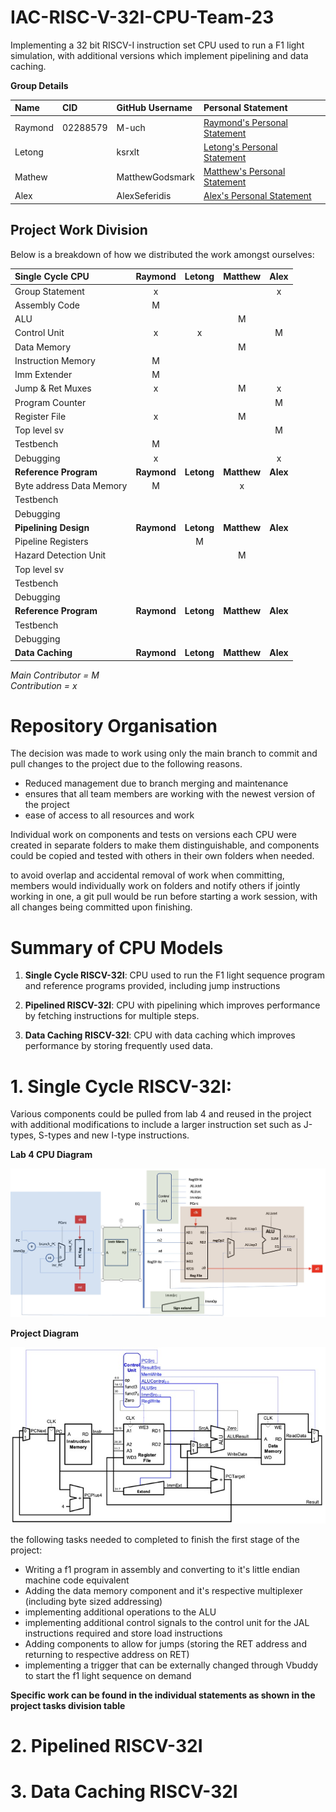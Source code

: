 # IAC-RISC-V-32I-CPU-Team-23
Implementing a 32 bit RISCV-I instruction set CPU used to run a F1 light simulation, with additional versions which implement pipelining and data caching.

**Group Details**

| Name    | CID           | GitHub Username | Personal Statement           |
| :-----  | :-------------| :-------------  | :------------------          |
| Raymond | 02288579      | M-uch           | [Raymond's Personal Statement](/Personal_Statements/Raymond.md) |
| Letong  |               | ksrxlt          | [Letong's Personal Statement](/Personal_Statements/Letong.md)  |
| Mathew  |               | MatthewGodsmark | [Matthew's Personal Statement](/Personal_Statements/Matthew.md) |
| Alex    |               | AlexSeferidis   | [Alex's Personal Statement](/Personal_Statments/Alex.md)    |

Project Work Division
---
Below is a breakdown of how we distributed the work amongst ourselves:

| Single Cycle CPU        | Raymond   | Letong   | Matthew   | Alex   |
| :---------              | :-------: | :------: | :-------: | :----: |
| Group Statement         |     x     |          |           |   x    |
| Assembly Code           |     M     |          |           |        |
| ALU                     |           |          |     M     |        |   
| Control Unit            |     x     |    x     |           |   M    |   
| Data Memory             |           |          |     M     |        |     
| Instruction Memory      |     M     |          |           |        |
| Imm Extender            |     M     |          |           |        |
| Jump & Ret Muxes        |     x     |          |     M     |   x    |
| Program Counter         |           |          |           |   M    |
| Register File           |     x     |          |     M     |        |
| Top level sv            |           |          |           |   M    |
| Testbench               |     M     |          |           |        |
| Debugging               |     x     |          |           |   x    |
| **Reference Program**   | **Raymond** | **Letong** | **Matthew** | **Alex** |
| Byte address Data Memory|     M     |          |     x     |        |
| Testbench               |           |          |           |        |
| Debugging               |           |          |           |        |
| **Pipelining Design**   | **Raymond** | **Letong** | **Matthew** | **Alex** |
| Pipeline Registers      |           |    M     |           |        |
| Hazard Detection Unit   |           |          |     M     |        |
| Top level sv            |           |          |           |        |
| Testbench               |           |          |           |        |
| Debugging               |           |          |           |        |
| **Reference Program**   | **Raymond** | **Letong** | **Matthew** | **Alex** |
| Testbench               |           |          |           |        |
| Debugging               |           |          |           |        |
| **Data Caching**        | **Raymond** | **Letong** | **Matthew** | **Alex** |

*Main Contributor = M*   
*Contribution = x*

# Repository Organisation

The decision was made to work using only the main branch to commit and pull changes to the project due to the following reasons.
- Reduced management due to branch merging and maintenance
- ensures that all team members are working with the newest version of the project
- ease of access to all resources and work

Individual work on components and tests on versions each CPU were created in separate folders to make them distinguishable, and components could be copied and tested with others in their own folders when needed.

to avoid overlap and accidental removal of work when committing, members would individually work on folders and notify others if jointly working in one, a git pull would be run before starting a work session, with all changes being committed upon finishing. 

# Summary of CPU Models

1. **Single Cycle RISCV-32I**: CPU used to run the F1 light sequence program and reference programs provided, including jump instructions

2. **Pipelined RISCV-32I**: CPU with pipelining which improves performance by fetching instructions for multiple steps.

3. **Data Caching RISCV-32I**: CPU with data caching which improves performance by storing frequently used data. 

# 1. Single Cycle RISCV-32I: 

Various components could be pulled from lab 4 and reused in the project with additional modifications to include a larger instruction set such as J-types, S-types and new I-type instructions.

**Lab 4 CPU Diagram**

![Alt text](<Pictures/Pasted image 20231207112136.png>)

**Project Diagram**

![Alt text](<Pictures/Pasted image 20231207111708.png>)

the following tasks needed to completed to finish the first stage of the project:

- Writing a f1 program in assembly and converting to it's little endian machine code equivalent 
- Adding the data memory component and it's respective multiplexer (including byte sized addressing)
- implementing additional operations to the ALU
- implementing additional control signals to the control unit for the JAL instructions required and store load instructions
- Adding components to allow for jumps (storing the RET address and returning to respective address on RET)
- implementing a trigger that can be externally changed through Vbuddy to start the f1 light sequence on demand

**Specific work can be found in the individual statements as shown in the project tasks division table**

# 2. **Pipelined RISCV-32I**

# 3. **Data Caching RISCV-32I**
